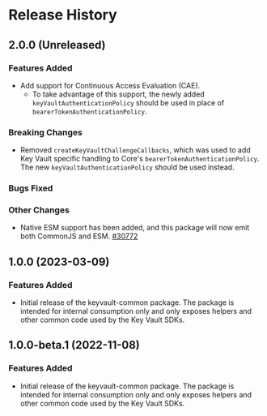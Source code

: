 # Release History

## 2.0.0 (Unreleased)

### Features Added

- Add support for Continuous Access Evaluation (CAE).
  - To take advantage of this support, the newly added `keyVaultAuthenticationPolicy` should be used in place of `bearerTokenAuthenticationPolicy`.

### Breaking Changes

- Removed `createKeyVaultChallengeCallbacks`, which was used to add Key Vault specific handling to Core's `bearerTokenAuthenticationPolicy`. The new `keyVaultAuthenticationPolicy` should be used instead.

### Bugs Fixed

### Other Changes

- Native ESM support has been added, and this package will now emit both CommonJS and ESM. [#30772](https://github.com/Azure/azure-sdk-for-js/pull/30772)

## 1.0.0 (2023-03-09)

### Features Added

- Initial release of the keyvault-common package. The package is intended for internal consumption only and only exposes
  helpers and other common code used by the Key Vault SDKs.

## 1.0.0-beta.1 (2022-11-08)

### Features Added

- Initial release of the keyvault-common package. The package is intended for internal consumption only and only exposes
  helpers and other common code used by the Key Vault SDKs.
